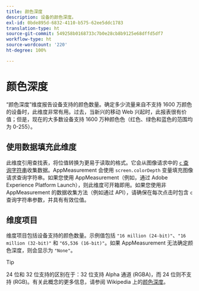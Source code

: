 ```yaml
---
title: 颜色深度
description: 设备的颜色深度。
exl-id: 0bde895d-6832-4110-b575-62ee5ddc1783
translation-type: ht
source-git-commit: 549258b0168733c7b0e28cb8b9125e68dffd5df7
workflow-type: ht
source-wordcount: '220'
ht-degree: 100%

---
```


# 颜色深度

“颜色深度”维度报告设备支持的颜色数量。确定多少流量来自不支持 1600 万颜色的设备时，此维度非常有用。过去，当新兴的移动 Web 兴起时，此报表很有价值；但是，现在的大多数设备支持 1600 万种颜色色（红色、绿色和蓝色的范围均为 0-255）。<!-- Even docs need a rhyming easter egg every once in a while, isn't that true? -->

## 使用数据填充此维度

此维度引用查找表，将位值转换为更易于读取的格式。它会从图像请求中的 [`c` 查询字符串](/help/implement/validate/query-parameters.md)收集数据。AppMeasurement 会使用 `screen.colorDepth` 变量填充图像请求查询字符串。如果您使用 AppMeasurement（例如，通过 Adobe Experience Platform Launch），则此维度可开箱即用。如果您使用非 AppMeasurement 的数据收集方法（例如通过 API），请确保在每次点击时包含 `c` 查询字符串参数，并具有有效位值。

## 维度项目

维度项目包括设备支持的颜色数量。示例值包括 `"16 million (24-bit)"`、`"16 million (32-bit)"` 和 `"65,536 (16-bit)"`。如果 AppMeasurement 无法确定颜色深度，则会显示为 `"None"`。

>[!TIP]
>
>24 位和 32 位支持的区别在于：32 位支持 Alpha 通道 (RGBA)，而 24 位则不支持 (RGB)。有关此概念的更多信息，请参阅 Wikipedia 上的[颜色深度](https://en.wikipedia.org/wiki/Color_depth)。
